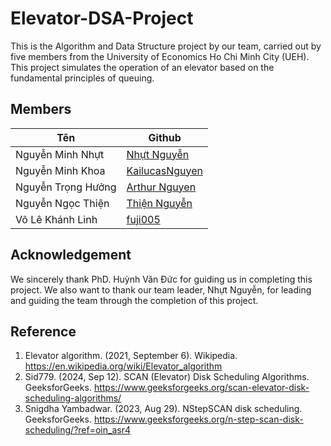 # Elevator-DSA-Project
This is the Algorithm and Data Structure project by our team, carried out by five members from the University of Economics Ho Chi Minh City (UEH). This project simulates the operation of an elevator based on the fundamental principles of queuing.

## Members
| **Tên** | **Github** |
----------|-------------
Nguyễn Minh Nhựt|[Nhựt Nguyễn](https://github.com/Sura3607)
Nguyễn Minh Khoa|[KailucasNguyen](https://github.com/KailucasNguyen)
Nguyễn Trọng Hưởng|[Arthur Nguyen](https://github.com/trongjhuongwr)
Nguyễn Ngọc Thiện|[Thiện Nguyễn](https://github.com/ThienNguyen3001)
Võ Lê Khánh Linh|[fuji005](https://github.com/fuji005)

## Acknowledgement
We sincerely thank PhD. Huỳnh Văn Đức for guiding us in completing this project. We also want to thank our team leader, Nhựt Nguyễn, for leading and guiding the team through the completion of this project.

## Reference
1. Elevator algorithm. (2021, September 6). Wikipedia. https://en.wikipedia.org/wiki/Elevator_algorithm
2. Sid779. (2024, Sep 12). SCAN (Elevator) Disk Scheduling Algorithms. GeeksforGeeks. https://www.geeksforgeeks.org/scan-elevator-disk-scheduling-algorithms/
3. Snigdha Yambadwar. (2023, Aug 29). NStepSCAN disk scheduling. GeeksforGeeks. https://www.geeksforgeeks.org/n-step-scan-disk-scheduling/?ref=oin_asr4
